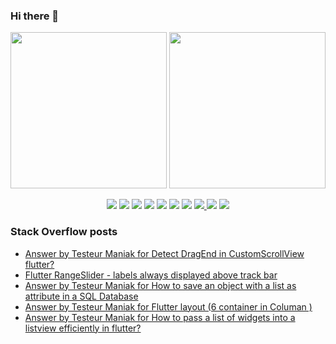 ### Hi there 👋

<p align="left">
 <a>
  <img height="250em" src="https://github-readme-stats.vercel.app/api?username=TesteurManiak&theme=tokyonight" />
  <a href="https://stackoverflow.com/users/9942346/testeur-maniak">
   <img height="250em" src="https://github-readme-stackoverflow.vercel.app/?userID=9942346&theme=dark" />
  </a>
 </a>
</p>

<p align="center">
 <img src="https://img.shields.io/badge/javascript%20-%23323330.svg?&style=for-the-badge&logo=javascript&logoColor=%23F7DF1E"/>
 <img src="https://img.shields.io/badge/c%20-%2300599C.svg?&style=for-the-badge&logo=c&logoColor=white"/>
 <img src="https://img.shields.io/badge/c++%20-%2300599C.svg?&style=for-the-badge&logo=c%2B%2B&ogoColor=white"/>
 <img src="https://img.shields.io/badge/dart-%230175C2.svg?&style=for-the-badge&logo=dart&logoColor=white"/>
 <img src="https://img.shields.io/badge/Flutter%20-%2302569B.svg?&style=for-the-badge&logo=Flutter&logoColor=white" />
 <img src="https://img.shields.io/badge/swift-%23FA7343.svg?&style=for-the-badge&logo=swift&logoColor=white"/>
 <img src="https://img.shields.io/badge/git%20-%23F05033.svg?&style=for-the-badge&logo=git&logoColor=white"/>
 <a href="https://gitlab.com/G_Roux">
  <img src="https://img.shields.io/badge/gitlab%20-%23181717.svg?&style=for-the-badge&logo=gitlab&logoColor=white"/>
 </a>
 <img src="https://img.shields.io/badge/github%20-%23121011.svg?&style=for-the-badge&logo=github&logoColor=white"/>
 <img src="https://img.shields.io/badge/firebase%20-%23039BE5.svg?&style=for-the-badge&logo=firebase"/>
</p>

### Stack Overflow posts

<!-- STACKOVERFLOW:START -->
- [Answer by Testeur Maniak for Detect DragEnd in CustomScrollView flutter?](https://stackoverflow.com/questions/64226169/detect-dragend-in-customscrollview-flutter/64226992#64226992)
- [Flutter RangeSlider - labels always displayed above track bar](https://stackoverflow.com/questions/64102597/flutter-rangeslider-labels-always-displayed-above-track-bar)
- [Answer by Testeur Maniak for How to save an object with a list as attribute in a SQL Database](https://stackoverflow.com/questions/64094163/how-to-save-an-object-with-a-list-as-attribute-in-a-sql-database/64097466#64097466)
- [Answer by Testeur Maniak for Flutter layout (6 container in Columan )](https://stackoverflow.com/questions/63996701/flutter-layout-6-container-in-columan/64004928#64004928)
- [Answer by Testeur Maniak for How to pass a list of widgets into a listview efficiently in flutter?](https://stackoverflow.com/questions/63937125/how-to-pass-a-list-of-widgets-into-a-listview-efficiently-in-flutter/63937884#63937884)
<!-- STACKOVERFLOW:END -->

